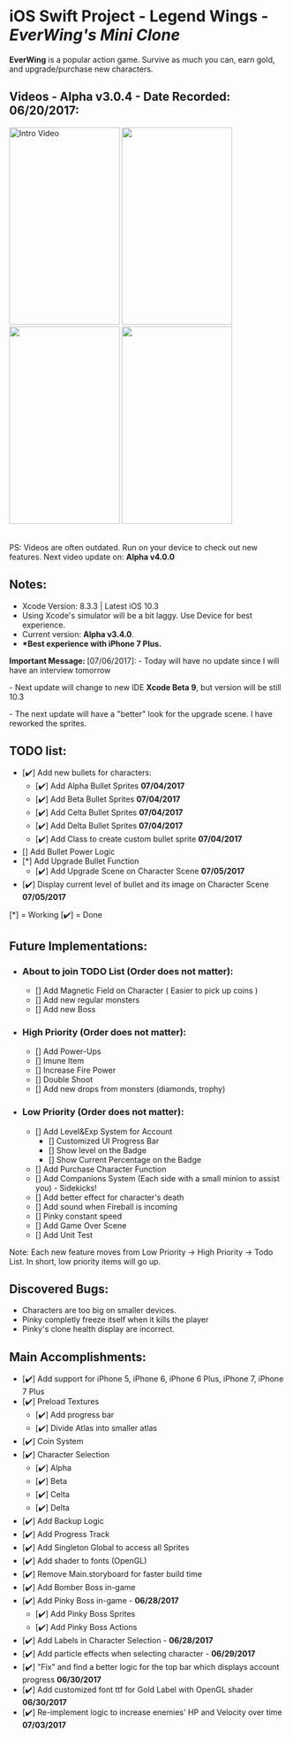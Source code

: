 # iOS Swift Project - Legend Wings - *EverWing's Mini Clone*

**EverWing** is a popular action game. Survive as much you can, earn gold, and upgrade/purchase new characters.

## Videos - Alpha v3.0.4 - Date Recorded: 06/20/2017:
<p>
<img src='https://github.com/woguan/Legend-Wings/blob/master/Angelica%20Fighti/Gif/Intro.gif' title='Intro Video' width='200' height='357' alt='Intro Video' /> <img src='https://github.com/woguan/Legend-Wings/blob/master/Angelica%20Fighti/Gif/selection.gif' width='200' height='357'/> <img src='https://github.com/woguan/Legend-Wings/blob/master/Angelica%20Fighti/Gif/startgame.gif' width='200' height='357'/> <img src='https://github.com/woguan/Legend-Wings/blob/master/Angelica%20Fighti/Gif/midgame.gif' width='200' height='357'/>
</p><br>
PS: Videos are often outdated. Run on your device to check out new features.
Next video update on: <b> Alpha v4.0.0 </b>

## Notes:
- Xcode Version: 8.3.3 | Latest iOS 10.3
- Using Xcode's simulator will be a bit laggy. Use Device for best experience.
- Current version: <b>Alpha v3.4.0</b>.
- <b>*Best experience with iPhone 7 Plus. </b>

<b>Important Message: </b>
[07/06/2017]:
         - Today will have no update since I will have an interview tomorrow <p>
         - Next update will change to new IDE <b>Xcode Beta 9</b>, but version will be still 10.3 <p>
         - The next update will have a "better" look for the upgrade scene. I have reworked the sprites. <p>
             
## TODO list:
  - [✔️] Add new bullets for characters:
     - [✔️] Add Alpha Bullet Sprites <b> 07/04/2017 </b>
     - [✔️] Add Beta Bullet Sprites <b> 07/04/2017 </b>
     - [✔️] Add Celta Bullet Sprites <b> 07/04/2017 </b>
     - [✔️] Add Delta Bullet Sprites <b> 07/04/2017 </b>
     - [✔️] Add Class to create custom bullet sprite <b> 07/04/2017 </b>
  - [] Add Bullet Power Logic
  - [*] Add Upgrade Bullet Function
    - [✔️] Add Upgrade Scene on Character Scene <b> 07/05/2017 </b>
  - [✔️] Display current level of bullet and its image on Character Scene <b> 07/05/2017 </b>

[*] = Working [✔️] = Done

## Future Implementations:
- ### About to join TODO List (Order does not matter):
   - [] Add Magnetic Field on Character ( Easier to pick up coins )
   - [] Add new regular monsters
   - [] Add new Boss
- ### High Priority (Order does not matter):
   - [] Add Power-Ups
    - [] Imune Item
    - [] Increase Fire Power
    - [] Double Shoot
   - [] Add new drops from monsters (diamonds, trophy)
   
- ### Low Priority (Order does not matter):
   - [] Add Level&Exp System for Account
      - [] Customized UI Progress Bar
      - [] Show level on the Badge
      - [] Show Current Percentage on the Badge
   - [] Add Purchase Character Function
   - [] Add Companions System (Each side with a small minion to assist you) - Sidekicks!
   - [] Add better effect for character's death
   - [] Add sound when Fireball is incoming
   - [] Pinky constant speed
   - [] Add Game Over Scene
   - [] Add Unit Test

Note: Each new feature moves from Low Priority -> High Priority -> Todo List. In short, low priority items will go up.

## Discovered Bugs:
- Characters are too big on smaller devices.
- Pinky completly freeze itself when it kills the player
- Pinky's clone health display are incorrect. 

## Main Accomplishments:
- [✔️] Add support for iPhone 5, iPhone 6, iPhone 6 Plus, iPhone 7, iPhone 7 Plus 
- [✔️] Preload Textures
  - [✔️] Add progress bar
  - [✔️] Divide Atlas into smaller atlas
- [✔️] Coin System
- [✔️] Character Selection
  - [✔️] Alpha
  - [✔️] Beta
  - [✔️] Celta
  - [✔️] Delta
- [✔️] Add Backup Logic
- [✔️] Add Progress Track
- [✔️] Add Singleton Global to access all Sprites
- [✔️] Add shader to fonts (OpenGL)
- [✔️] Remove Main.storyboard for faster build time
- [✔️] Add Bomber Boss in-game
- [✔️] Add Pinky Boss in-game - <b>06/28/2017</b>
  - [✔️] Add Pinky Boss Sprites
  - [✔️] Add Pinky Boss Actions
- [✔️] Add Labels in Character Selection - <b>06/28/2017</b>
- [✔️] Add particle effects when selecting character - <b>06/29/2017</b>
- [✔️] "Fix" and find a better logic for the top bar which displays account progress <b>06/30/2017</b>
- [✔️] Add customized font ttf for Gold Label with OpenGL shader <b>06/30/2017</b>
- [✔️] Re-implement logic to increase enemies' HP and Velocity over time  <b>07/03/2017</b>

  
